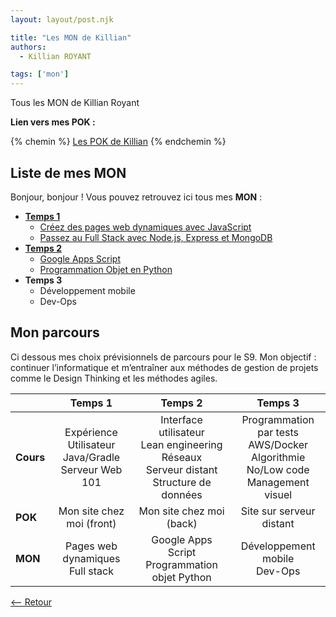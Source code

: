 ```yaml
---
layout: layout/post.njk

title: "Les MON de Killian"
authors:
  - Killian ROYANT

tags: ['mon']
---
```


<!-- début résumé -->

Tous les MON de Killian Royant
<!-- fin résumé -->

**Lien vers mes POK :**

{% chemin %} [Les POK de Killian](../../pok/royantk) {% endchemin %}

## Liste de mes MON

Bonjour, bonjour ! Vous pouvez retrouvez ici tous mes **MON** :

- [**Temps 1**](temps_1)
  - [Créez des pages web dynamiques avec JavaScript](temps_1/js)
  - [Passez au Full Stack avec Node.js, Express et MongoDB](temps_1/fullstack)
- [**Temps 2**](temps_2)
  - [Google Apps Script](temps_2/gg_apps_script)
  - [Programmation Objet en Python](temps_2/POO_python)
- **Temps 3**
  - Développement mobile
  - Dev-Ops

## Mon parcours

Ci dessous mes choix prévisionnels de parcours pour le S9. Mon objectif : continuer l’informatique et m’entraîner aux méthodes de gestion de projets comme le Design Thinking et les méthodes agiles.

|  | **Temps 1** | **Temps 2** | **Temps 3** |
|---|:---:|:---:|:---:|
| **Cours** | Expérience Utilisateur<br>Java/Gradle<br>Serveur Web 101 | Interface utilisateur<br>Lean engineering<br>Réseaux<br>Serveur distant<br>Structure de données | Programmation par tests<br>AWS/Docker<br>Algorithmie<br>No/Low code<br>Management visuel |
| **POK** | Mon site chez moi (front) | Mon site chez moi (back) | Site sur serveur distant |
| **MON** | Pages web dynamiques<br>Full stack | Google Apps Script<br>Programmation objet Python | Développement mobile<br>Dev-Ops |

[<-- Retour](../)
